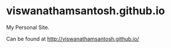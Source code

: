 # viswanathamsantosh.github.io
My Personal Site.

Can be found at http://viswanathamsantosh.github.io/
